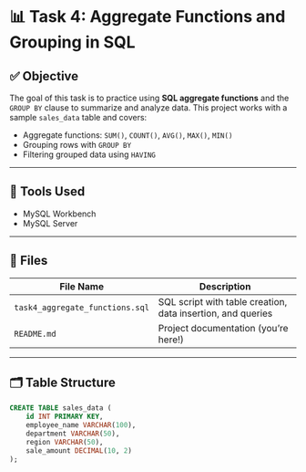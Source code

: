 # 📊 Task 4: Aggregate Functions and Grouping in SQL

## ✅ Objective
The goal of this task is to practice using **SQL aggregate functions** and the `GROUP BY` clause to summarize and analyze data. This project works with a sample `sales_data` table and covers:

- Aggregate functions: `SUM()`, `COUNT()`, `AVG()`, `MAX()`, `MIN()`
- Grouping rows with `GROUP BY`
- Filtering grouped data using `HAVING`

---

## 🧰 Tools Used

- MySQL Workbench  
- MySQL Server

---

## 📂 Files

| File Name                    | Description                                                    |
|-----------------------------|----------------------------------------------------------------|
| `task4_aggregate_functions.sql` | SQL script with table creation, data insertion, and queries     |
| `README.md`                 | Project documentation (you’re here!)                          |

---

## 🗂️ Table Structure

```sql
CREATE TABLE sales_data (
    id INT PRIMARY KEY,
    employee_name VARCHAR(100),
    department VARCHAR(50),
    region VARCHAR(50),
    sale_amount DECIMAL(10, 2)
);
